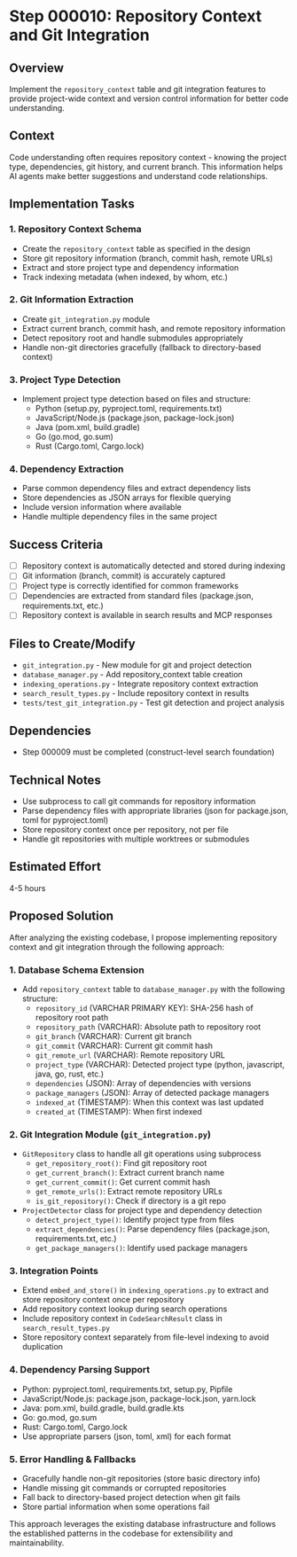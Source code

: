 # Step 000010: Repository Context and Git Integration

## Overview
Implement the `repository_context` table and git integration features to provide project-wide context and version control information for better code understanding.

## Context
Code understanding often requires repository context - knowing the project type, dependencies, git history, and current branch. This information helps AI agents make better suggestions and understand code relationships.

## Implementation Tasks

### 1. Repository Context Schema
- Create the `repository_context` table as specified in the design
- Store git repository information (branch, commit hash, remote URLs)
- Extract and store project type and dependency information
- Track indexing metadata (when indexed, by whom, etc.)

### 2. Git Information Extraction
- Create `git_integration.py` module
- Extract current branch, commit hash, and remote repository information
- Detect repository root and handle submodules appropriately
- Handle non-git directories gracefully (fallback to directory-based context)

### 3. Project Type Detection
- Implement project type detection based on files and structure:
  - Python (setup.py, pyproject.toml, requirements.txt)
  - JavaScript/Node.js (package.json, package-lock.json)
  - Java (pom.xml, build.gradle)
  - Go (go.mod, go.sum)
  - Rust (Cargo.toml, Cargo.lock)

### 4. Dependency Extraction
- Parse common dependency files and extract dependency lists
- Store dependencies as JSON arrays for flexible querying
- Include version information where available
- Handle multiple dependency files in the same project

## Success Criteria
- [ ] Repository context is automatically detected and stored during indexing
- [ ] Git information (branch, commit) is accurately captured
- [ ] Project type is correctly identified for common frameworks
- [ ] Dependencies are extracted from standard files (package.json, requirements.txt, etc.)
- [ ] Repository context is available in search results and MCP responses

## Files to Create/Modify
- `git_integration.py` - New module for git and project detection
- `database_manager.py` - Add repository_context table creation
- `indexing_operations.py` - Integrate repository context extraction
- `search_result_types.py` - Include repository context in results
- `tests/test_git_integration.py` - Test git detection and project analysis

## Dependencies
- Step 000009 must be completed (construct-level search foundation)

## Technical Notes
- Use subprocess to call git commands for repository information
- Parse dependency files with appropriate libraries (json for package.json, toml for pyproject.toml)
- Store repository context once per repository, not per file
- Handle git repositories with multiple worktrees or submodules

## Estimated Effort
4-5 hours

## Proposed Solution

After analyzing the existing codebase, I propose implementing repository context and git integration through the following approach:

### 1. Database Schema Extension
- Add `repository_context` table to `database_manager.py` with the following structure:
  - `repository_id` (VARCHAR PRIMARY KEY): SHA-256 hash of repository root path
  - `repository_path` (VARCHAR): Absolute path to repository root
  - `git_branch` (VARCHAR): Current git branch
  - `git_commit` (VARCHAR): Current git commit hash
  - `git_remote_url` (VARCHAR): Remote repository URL
  - `project_type` (VARCHAR): Detected project type (python, javascript, java, go, rust, etc.)
  - `dependencies` (JSON): Array of dependencies with versions
  - `package_managers` (JSON): Array of detected package managers
  - `indexed_at` (TIMESTAMP): When this context was last updated
  - `created_at` (TIMESTAMP): When first indexed

### 2. Git Integration Module (`git_integration.py`)
- `GitRepository` class to handle all git operations using subprocess
  - `get_repository_root()`: Find git repository root
  - `get_current_branch()`: Extract current branch name
  - `get_current_commit()`: Get current commit hash
  - `get_remote_urls()`: Extract remote repository URLs
  - `is_git_repository()`: Check if directory is a git repo
- `ProjectDetector` class for project type and dependency detection
  - `detect_project_type()`: Identify project type from files
  - `extract_dependencies()`: Parse dependency files (package.json, requirements.txt, etc.)
  - `get_package_managers()`: Identify used package managers

### 3. Integration Points
- Extend `embed_and_store()` in `indexing_operations.py` to extract and store repository context once per repository
- Add repository context lookup during search operations
- Include repository context in `CodeSearchResult` class in `search_result_types.py`
- Store repository context separately from file-level indexing to avoid duplication

### 4. Dependency Parsing Support
- Python: pyproject.toml, requirements.txt, setup.py, Pipfile
- JavaScript/Node.js: package.json, package-lock.json, yarn.lock
- Java: pom.xml, build.gradle, build.gradle.kts
- Go: go.mod, go.sum
- Rust: Cargo.toml, Cargo.lock
- Use appropriate parsers (json, toml, xml) for each format

### 5. Error Handling & Fallbacks
- Gracefully handle non-git repositories (store basic directory info)
- Handle missing git commands or corrupted repositories
- Fall back to directory-based project detection when git fails
- Store partial information when some operations fail

This approach leverages the existing database infrastructure and follows the established patterns in the codebase for extensibility and maintainability.